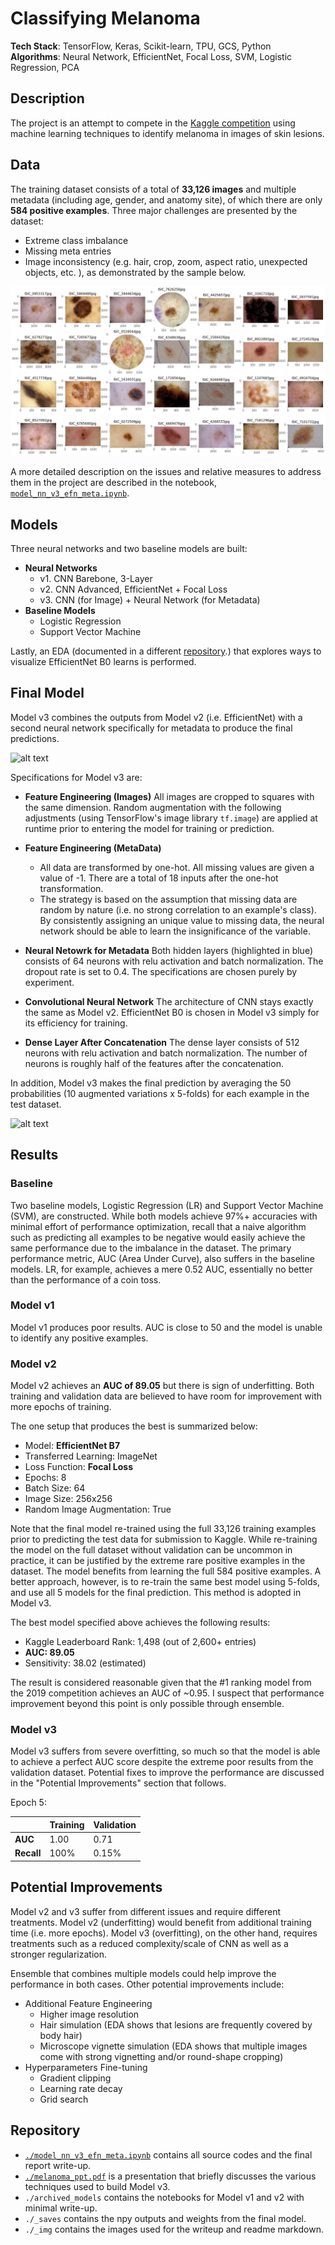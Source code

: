 # Classifying Melanoma
**Tech Stack**: TensorFlow, Keras, Scikit-learn, TPU, GCS, Python  
**Algorithms**: Neural Network, EfficientNet, Focal Loss, SVM, Logistic Regression, PCA  

## Description
The project is an attempt to compete in the [Kaggle competition](https://www.kaggle.com/c/siim-isic-melanoma-classification) using machine learning techniques to identify melanoma in images of skin lesions. 

## Data

The training dataset consists of a total of **33,126 images** and multiple metadata (including age, gender, and anatomy site), of which there are only **584 positive examples**. Three major challenges are presented by the dataset:

- Extreme class imbalance
- Missing meta entries
- Image inconsistency (e.g. hair, crop, zoom, aspect ratio, unexpected objects, etc. ), as demonstrated by the sample below.

![sample](./_img/sample.png)

A more detailed description on the issues and relative measures to address them in the project are described in the notebook, [`model_nn_v3_efn_meta.ipynb`](./model_nn_v3_efn_meta.ipynb). 

## Models

Three neural networks and two baseline models are built:

- **Neural Networks**
  - v1. CNN Barebone, 3-Layer
  - v2. CNN Advanced, EfficientNet + Focal Loss
  - v3. CNN (for Image) + Neural Network (for Metadata)
- **Baseline Models**
  - Logistic Regression
  - Support Vector Machine

Lastly, an EDA (documented in a different [repository](https://github.com/yintrigue/portfolio-ds/tree/master/neural_net_visualization).) that explores ways to visualize EfficientNet B0 learns is performed. 

## Final Model

Model v3 combines the outputs from Model v2 (i.e. EfficientNet) with a second neural network specifically for metadata to produce the final predictions. 

![alt text](https://yintrigue.com/ds_port/melanoma/_img/mv3.png)

Specifications for Model v3 are:

- **Feature Engineering (Images)**
  All images are cropped to squares with the same dimension. Random augmentation with the following adjustments (using TensorFlow's image library `tf.image`) are applied at runtime prior to entering the model for training or prediction.

- **Feature Engineering (MetaData)**
  - All data are transformed by one-hot. All missing values are given a value of -1. There are a total of 18 inputs after the one-hot transformation.
  - The strategy is based on the assumption that missing data are random by nature (i.e. no strong correlation to an example's class). By consistently assigning an unique value to missing data, the neural network should be able to learn the insignificance of the variable.
  
- **Neural Netowrk for Metadata**
  Both hidden layers (highlighted in blue) consists of 64 neurons with relu activation and batch normalization. The dropout rate is set to 0.4. The specifications are chosen purely by experiment.
  
- **Convolutional Neural Network** 
  The architecture of CNN stays exactly the same as Model v2. EfficientNet B0 is chosen in Model v3 simply for its efficiency for training.

- **Dense Layer After Concatenation**
  The dense layer consists of 512 neurons with relu activation and batch normalization. The number of neurons is roughly half of the features after the concatenation.

In addition, Model v3 makes the final prediction by averaging the 50 probabilities (10 augmented variations x 5-folds) for each example in the test dataset.

![alt text](https://yintrigue.com/ds_port/melanoma/_img/mv3_prediction.png)

## Results
### Baseline
Two baseline models, Logistic Regression (LR) and Support Vector Machine (SVM), are constructed. While both models achieve 97%+ accuracies with minimal effort of performance optimization, recall that a naive algorithm such as predicting all examples to be negative would easily achieve the same performance due to the imbalance in the dataset. The primary performance metric, AUC (Area Under Curve), also suffers in the baseline models. LR, for example, achieves a mere 0.52 AUC, essentially no better than the performance of a coin toss.

### Model v1

Model v1 produces poor results. AUC is close to 50 and the model is unable to identify any positive examples.

### Model v2  
Model v2 achieves an **AUC of 89.05** but there is sign of underfitting. Both training and validation data are believed to have room for improvement with more epochs of training. 

The one setup that produces the best is summarized below:
- Model: **EfficientNet B7** 
- Transferred Learning: ImageNet
- Loss Function: **Focal Loss**
- Epochs: 8
- Batch Size: 64
- Image Size: 256x256
- Random Image Augmentation: True

Note that the final model re-trained using the full 33,126 training examples prior to predicting the test data for submission to Kaggle. While re-training the model on the full dataset without validation can be uncommon in practice, it can be justified by the extreme rare positive examples in the dataset. The model benefits from learning the full 584 positive examples. A better approach, however, is to re-train the same best model using 5-folds, and use all 5 models for the final prediction. This method is adopted in Model v3.

The best model specified above achieves the following results:
- Kaggle Leaderboard Rank: 1,498 (out of 2,600+ entries)
- **AUC: 89.05**
- Sensitivity: 38.02 (estimated)

The result is considered reasonable given that the #1 ranking model from the 2019 competition achieves an AUC of ~0.95. I suspect that performance improvement beyond this point is only possible through ensemble.

### Model v3
Model v3 suffers from severe overfitting, so much so that the model is able to achieve a perfect AUC score despite the extreme poor results from the validation dataset. Potential fixes to improve the performance are discussed in the "Potential Improvements" section that follows.

Epoch 5:

|            | Training | Validation |
| ---------- | -------- | ---------- |
| **AUC**    | 1.00     | 0.71       |
| **Recall** | 100%     | 0.15%      |


## Potential Improvements
Model v2 and v3 suffer from different issues and require different treatments. Model v2 (underfitting) would benefit from additional training time (i.e. more epochs). Model v3 (overfitting), on the other hand, requires treatments such as a reduced complexity/scale of CNN as well as a stronger regularization. 

Ensemble that combines multiple models could help improve the performance in both cases. Other potential improvements include:      
- Additional Feature Engineering
    - Higher image resolution
    - Hair simulation (EDA shows that lesions are frequently covered by body hair)
    - Microscope vignette simulation (EDA shows that multiple images come with strong vignetting and/or round-shape cropping)
- Hyperparameters Fine-tuning
    - Gradient clipping
    - Learning rate decay
    - Grid search

## Repository 

- [`./model_nn_v3_efn_meta.ipynb`](./model_nn_v3_efn_meta.ipynb) contains all source codes and the final report write-up.
- [`./melanoma_ppt.pdf`](./melanoma_ppt.pdf) is a presentation that briefly discusses the various techniques used to build Model v3.
- `./archived_models` contains the notebooks for Model v1 and v2 with minimal write-up.
- `./_saves` contains the npy outputs and weights from the final model. 
- `./_img` contains the images used for the writeup and readme markdown.  

